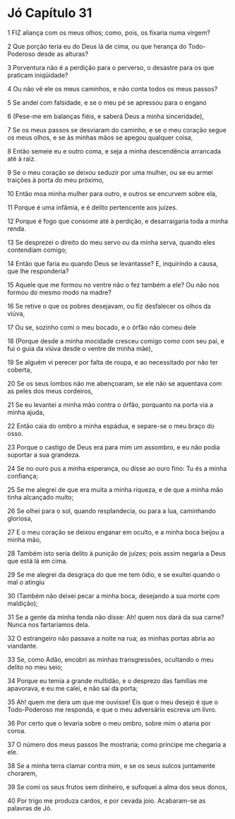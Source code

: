 # Jó Capítulo 31

1	FIZ aliança com os meus olhos; como, pois, os fixaria numa virgem?

2	Que porção teria eu do Deus lá de cima, ou que herança do Todo-Poderoso desde as alturas?

3	Porventura não é a perdição para o perverso, o desastre para os que praticam iniqüidade?

4	Ou não vê ele os meus caminhos, e não conta todos os meus passos?

5	Se andei com falsidade, e se o meu pé se apressou para o engano

6	(Pese-me em balanças fiéis, e saberá Deus a minha sinceridade),

7	Se os meus passos se desviaram do caminho, e se o meu coração segue os meus olhos, e se às minhas mãos se apegou qualquer coisa,

8	Então semeie eu e outro coma, e seja a minha descendência arrancada até à raiz.

9	Se o meu coração se deixou seduzir por uma mulher, ou se eu armei traições à porta do meu próximo,

10	Então moa minha mulher para outro, e outros se encurvem sobre ela,

11	Porque é uma infâmia, e é delito pertencente aos juízes.

12	Porque é fogo que consome até à perdição, e desarraigaria toda a minha renda.

13	Se desprezei o direito do meu servo ou da minha serva, quando eles contendiam comigo;

14	Então que faria eu quando Deus se levantasse? E, inquirindo a causa, que lhe responderia?

15	Aquele que me formou no ventre não o fez também a ele? Ou não nos formou do mesmo modo na madre?

16	Se retive o que os pobres desejavam, ou fiz desfalecer os olhos da viúva,

17	Ou se, sozinho comi o meu bocado, e o órfão não comeu dele

18	(Porque desde a minha mocidade cresceu comigo como com seu pai, e fui o guia da viúva desde o ventre de minha mãe),

19	Se alguém vi perecer por falta de roupa, e ao necessitado por não ter coberta,

20	Se os seus lombos não me abençoaram, se ele não se aquentava com as peles dos meus cordeiros,

21	Se eu levantei a minha mão contra o órfão, porquanto na porta via a minha ajuda,

22	Então caia do ombro a minha espádua, e separe-se o meu braço do osso.

23	Porque o castigo de Deus era para mim um assombro, e eu não podia suportar a sua grandeza.

24	Se no ouro pus a minha esperança, ou disse ao ouro fino: Tu és a minha confiança;

25	Se me alegrei de que era muita a minha riqueza, e de que a minha mão tinha alcançado muito;

26	Se olhei para o sol, quando resplandecia, ou para a lua, caminhando gloriosa,

27	E o meu coração se deixou enganar em oculto, e a minha boca beijou a minha mão,

28	Também isto seria delito à punição de juízes; pois assim negaria a Deus que está lá em cima.

29	Se me alegrei da desgraça do que me tem ódio, e se exultei quando o mal o atingiu

30	(Também não deixei pecar a minha boca, desejando a sua morte com maldição);

31	Se a gente da minha tenda não disse: Ah! quem nos dará da sua carne? Nunca nos fartaríamos dela.

32	O estrangeiro não passava a noite na rua; as minhas portas abria ao viandante.

33	Se, como Adão, encobri as minhas transgressões, ocultando o meu delito no meu seio;

34	Porque eu temia a grande multidão, e o desprezo das famílias me apavorava, e eu me calei, e não saí da porta;

35	Ah! quem me dera um que me ouvisse! Eis que o meu desejo é que o Todo-Poderoso me responda, e que o meu adversário escreva um livro.

36	Por certo que o levaria sobre o meu ombro, sobre mim o ataria por coroa.

37	O número dos meus passos lhe mostraria; como príncipe me chegaria a ele.

38	Se a minha terra clamar contra mim, e se os seus sulcos juntamente chorarem,

39	Se comi os seus frutos sem dinheiro, e sufoquei a alma dos seus donos,

40	Por trigo me produza cardos, e por cevada joio. Acabaram-se as palavras de Jó.


